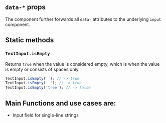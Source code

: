 ## `data-*` props

The component further forwards all `data-` attributes to the underlying `input` component.

## Static methods

### `TextInput.isEmpty`

Returns `true` when the value is considered empty, which is when the value is empty or consists of spaces only.

```js
TextInput.isEmpty(''); // -> true
TextInput.isEmpty(' '); // -> true
TextInput.isEmpty('tree'); // -> false
```

## Main Functions and use cases are:

- Input field for single-line strings
